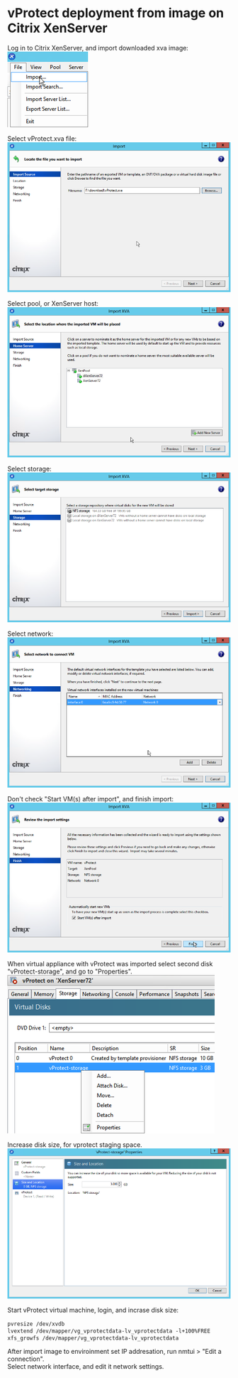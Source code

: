 # vProtect deployment from image on Citrix XenServer

   Log in to Citrix XenServer, and import downloaded xva image:  
   ![](images/Images_Citrix_01.png)
   
   Select vProtect.xva file:  
   ![](images/Images_Citrix_02.png)
   
   Select pool, or XenServer host:  
   ![](images/Images_Citrix_03.png)
   
   Select storage:  
   ![](images/Images_Citrix_04.png)
   
   Select network:  
   ![](images/Images_Citrix_05.png)
   
   Don't check "Start VM(s) after import", and finish import:  
   ![](images/Images_Citrix_06.png)

   When virtual appliance with vProtect was imported select second disk "vProtect-storage", and go to "Properties".  
   ![](images/Images_Citrix_07.png)
   
   Increase disk size, for vprotect staging space.  
   ![](images/Images_Citrix_08.png)
   
   Start vProtect virtual machine, login, and incrase disk size:  
   ```
   pvresize /dev/xvdb
   lvextend /dev/mapper/vg_vprotectdata-lv_vprotectdata -l+100%FREE
   xfs_growfs /dev/mapper/vg_vprotectdata-lv_vprotectdata
   ```
   
   After import image to enviroinment set IP addresation, run nmtui > "Edit a connection".  
   Select network interface, and edit it network settings.
